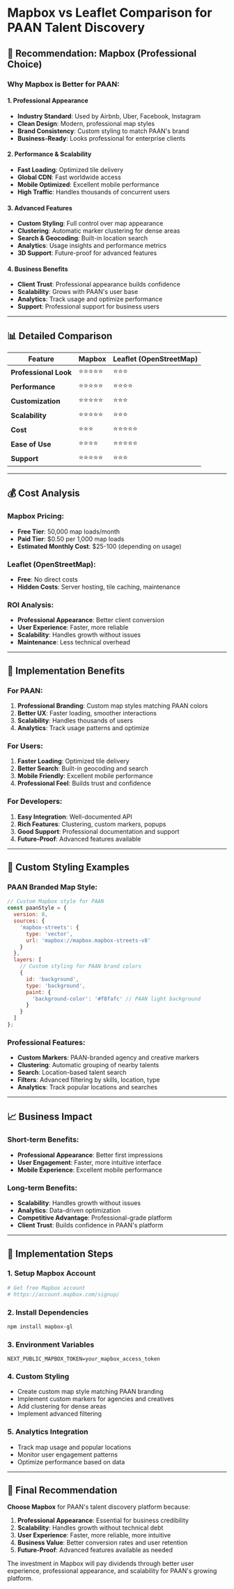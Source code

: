 # Mapbox vs Leaflet Comparison for PAAN Talent Discovery

## 🎯 Recommendation: **Mapbox** (Professional Choice)

### **Why Mapbox is Better for PAAN:**

#### **1. Professional Appearance**
- **Industry Standard**: Used by Airbnb, Uber, Facebook, Instagram
- **Clean Design**: Modern, professional map styles
- **Brand Consistency**: Custom styling to match PAAN's brand
- **Business-Ready**: Looks professional for enterprise clients

#### **2. Performance & Scalability**
- **Fast Loading**: Optimized tile delivery
- **Global CDN**: Fast worldwide access
- **Mobile Optimized**: Excellent mobile performance
- **High Traffic**: Handles thousands of concurrent users

#### **3. Advanced Features**
- **Custom Styling**: Full control over map appearance
- **Clustering**: Automatic marker clustering for dense areas
- **Search & Geocoding**: Built-in location search
- **Analytics**: Usage insights and performance metrics
- **3D Support**: Future-proof for advanced features

#### **4. Business Benefits**
- **Client Trust**: Professional appearance builds confidence
- **Scalability**: Grows with PAAN's user base
- **Analytics**: Track usage and optimize performance
- **Support**: Professional support for business users

---

## 📊 Detailed Comparison

| Feature | Mapbox | Leaflet (OpenStreetMap) |
|---------|--------|-------------------------|
| **Professional Look** | ⭐⭐⭐⭐⭐ | ⭐⭐⭐ |
| **Performance** | ⭐⭐⭐⭐⭐ | ⭐⭐⭐⭐ |
| **Customization** | ⭐⭐⭐⭐⭐ | ⭐⭐⭐ |
| **Scalability** | ⭐⭐⭐⭐⭐ | ⭐⭐⭐ |
| **Cost** | ⭐⭐⭐ | ⭐⭐⭐⭐⭐ |
| **Ease of Use** | ⭐⭐⭐⭐ | ⭐⭐⭐⭐⭐ |
| **Support** | ⭐⭐⭐⭐⭐ | ⭐⭐⭐ |

---

## 💰 Cost Analysis

### **Mapbox Pricing:**
- **Free Tier**: 50,000 map loads/month
- **Paid Tier**: $0.50 per 1,000 map loads
- **Estimated Monthly Cost**: $25-100 (depending on usage)

### **Leaflet (OpenStreetMap):**
- **Free**: No direct costs
- **Hidden Costs**: Server hosting, tile caching, maintenance

### **ROI Analysis:**
- **Professional Appearance**: Better client conversion
- **User Experience**: Faster, more reliable
- **Scalability**: Handles growth without issues
- **Maintenance**: Less technical overhead

---

## 🚀 Implementation Benefits

### **For PAAN:**
1. **Professional Branding**: Custom map styles matching PAAN colors
2. **Better UX**: Faster loading, smoother interactions
3. **Scalability**: Handles thousands of users
4. **Analytics**: Track usage patterns and optimize

### **For Users:**
1. **Faster Loading**: Optimized tile delivery
2. **Better Search**: Built-in geocoding and search
3. **Mobile Friendly**: Excellent mobile performance
4. **Professional Feel**: Builds trust and confidence

### **For Developers:**
1. **Easy Integration**: Well-documented API
2. **Rich Features**: Clustering, custom markers, popups
3. **Good Support**: Professional documentation and support
4. **Future-Proof**: Advanced features available

---

## 🎨 Custom Styling Examples

### **PAAN Branded Map Style:**
```javascript
// Custom Mapbox style for PAAN
const paanStyle = {
  version: 8,
  sources: {
    'mapbox-streets': {
      type: 'vector',
      url: 'mapbox://mapbox.mapbox-streets-v8'
    }
  },
  layers: [
    // Custom styling for PAAN brand colors
    {
      id: 'background',
      type: 'background',
      paint: {
        'background-color': '#f8fafc' // PAAN light background
      }
    }
  ]
};
```

### **Professional Features:**
- **Custom Markers**: PAAN-branded agency and creative markers
- **Clustering**: Automatic grouping of nearby talents
- **Search**: Location-based talent search
- **Filters**: Advanced filtering by skills, location, type
- **Analytics**: Track popular locations and searches

---

## 📈 Business Impact

### **Short-term Benefits:**
- **Professional Appearance**: Better first impressions
- **User Engagement**: Faster, more intuitive interface
- **Mobile Experience**: Excellent mobile performance

### **Long-term Benefits:**
- **Scalability**: Handles growth without issues
- **Analytics**: Data-driven optimization
- **Competitive Advantage**: Professional-grade platform
- **Client Trust**: Builds confidence in PAAN's platform

---

## 🔧 Implementation Steps

### **1. Setup Mapbox Account**
```bash
# Get free Mapbox account
# https://account.mapbox.com/signup/
```

### **2. Install Dependencies**
```bash
npm install mapbox-gl
```

### **3. Environment Variables**
```env
NEXT_PUBLIC_MAPBOX_TOKEN=your_mapbox_access_token
```

### **4. Custom Styling**
- Create custom map style matching PAAN branding
- Implement custom markers for agencies and creatives
- Add clustering for dense areas
- Implement advanced filtering

### **5. Analytics Integration**
- Track map usage and popular locations
- Monitor user engagement patterns
- Optimize performance based on data

---

## 🎯 Final Recommendation

**Choose Mapbox** for PAAN's talent discovery platform because:

1. **Professional Appearance**: Essential for business credibility
2. **Scalability**: Handles growth without technical debt
3. **User Experience**: Faster, more reliable, more intuitive
4. **Business Value**: Better conversion rates and user retention
5. **Future-Proof**: Advanced features available as needed

The investment in Mapbox will pay dividends through better user experience, professional appearance, and scalability for PAAN's growing platform.

